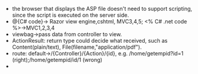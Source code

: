 - the browser that displays the ASP file doesn't need to support scripting, since the script is executed on the server side.
- @{C# code}-> Razor view engine,cshtml, MVC3,4,5; <% C# .net code %>->MVC1,2,3,4
- viewbag->pass data from controller to view.
- ActionResult: return type could decide what received, such as Content(plain/text), File(filename,"application/pdf"). 
- route: default->/{Controller}/{Action}/{id}, e.g. /home/getempid?id=1 (right);/home/getempid/id/1 (wrong)
- 
